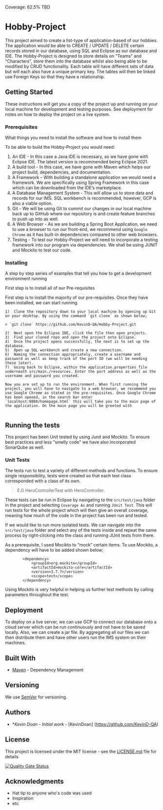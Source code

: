 Coverage: 62.5% TBD
# Hobby-Project

This project aimed to create a list-type of application-based of our hobbies. The application would be able to CREATE / UPDATE / DELETE certain records stored in our database, using SQL and Eclipse as our database and IDE. The Hobby-Project is designed to store details on "Teams" and "Characters", store them into the database whilst also being able to be modified by CRUD functionality. Each table will have different sets of data but will each also have a unique primary key. The tables will then be linked use Foreign Keys so that they have a relationship.

## Getting Started

These instructions will get you a copy of the project up and running on your local machine for development and testing purposes. See deployment for notes on how to deploy the project on a live system. 

### Prerequisites

What things you need to install the software and how to install them

To be able to build the Hobby-Project you would need:
1) An IDE - In this case a Java IDE is necessary, so we have gone with Eclipse IDE. The latest version is recommended being Eclipse 2021.
2) A build tool - In this case, we have gone with Maven which helps our project build, dependencies, and documentation.
3) A Framework – With building a standalone application we would need a framework. We are specifically using Spring Framework in this case which can be downloaded from the IDE’s marketplace. 
3) A Database Management System - This will allow us to store data and records for our IMS. SQL workbench is recommended, however, GCP is also a viable option.
4) Git - We will be using Git to commit our changes in our local machine back up to GitHub where our repository is and create feature branches to push up into as well.
5) A Web Browser - As we are building a Spring Boot Application, we need to use a browser to run our front-end, we recommend using `Google Chrome` as it has built-in dependencies compared to other web browsers.
6) Testing - To test our Hobby-Project we will need to incorporate a testing framework into our program via dependencies. We shall be using JUNIT and Mockito to test our code.

### Installing

A step by step series of examples that tell you how to get a development environment running

First step is to install all of our Pre-requisites

First step is to install the majority of our pre-requisites. Once they have been installed, we can start running. 

```
1)	Clone the repository down to your local machine by opening up Git on your desktop. By using the command `git clone` as shown below;

> `git clone` https://github.com/KevinD-QA/Hobby-Project.git

2)	Next open the Eclipse IDE, click the file then open projects.
3)	Find your cloned repo and open the project onto Eclipse.
4)	Once the project opens successfully, the next is to set up the database.
5)	Open up SQL workbench and create a new connection.
6)	Naming the connection appropriately, create a username and password as well as keep track of the port ID (we will be needing these later).
7)	Going back to Eclipse, within the application.properties file underneath src/main./resources. Enter the port address as well as the username and password you created.

Now you are set up to run the environment. When first running the project, you will have to navigate to a web browser, we recommend you use Google Chrome as stated in the pre-requisites. Once Google Chrome has been opened, in the search bar enter `localhost:8080/homepage.html` this will take you to the main page of the application. On the main page you will be greeted with 


```

## Running the tests

This project has been Unit tested by using Junit and Mockito. To ensure best practices and less "smelly code" we have also incorporated SonarQube as well.


### Unit Tests 

The tests run to test a variety of different methods and functions. To ensure single responsibility, tests were created so that each test class corresponded with a class of its own. 
>E.G HeroControllerTest with HeroController.

These tests can be run in Eclipse by navigating to the `src/test/java` folder in the project and selecting `Coverage As` and running `JUnit Test`. This will run tests for the whole project which will then give an overall coverage, meaning how much of the code in the project has been run and tested.

If we would like to run more isolated tests. We can navigate into the `src/test/java` folder and select any of the tests inside and repeat the same process by right-clicking into the class and running JUnit tests from there.

As a prerequisite, I used Mocikto to “mock” certain items. To use Mockito, a dependency will have to be added shown below;

```
		<dependency>
			<groupId>org.mockito</groupId>
			<artifactId>mockito-core</artifactId>
			<version>3.7.7</version>
			<scope>test</scope>
		</dependency>
```
Using Mockito is very helpful in helping us further test methods by calling parameters throughout the test.

## Deployment

To deploy on a live server, we can use GCP to connect our database onto a cloud server which can be run continuously and not have to be saved locally. Also, we can create a jar file. By aggregating all our files we can then distribute them and have other users run the IMS system on their machines.

## Built With

* [Maven](https://maven.apache.org/) - Dependency Management

## Versioning

We use [SemVer](http://semver.org/) for versioning.

## Authors

* **Kevin Doan* - *Initial work* - [KevinDoan] (https://github.com/KevinD-QA)

## License

This project is licensed under the MIT license - see the [LICENSE.md](LICENSE.md) file for details 

[![Quality Gate Status](http://localhost:9000/api/project_badges/measure?project=sonar.hobby-project&metric=alert_status)](http://localhost:9000/dashboard?id=sonar.hobby-project)
## Acknowledgments

* Hat tip to anyone who's code was used
* Inspiration
* etc
